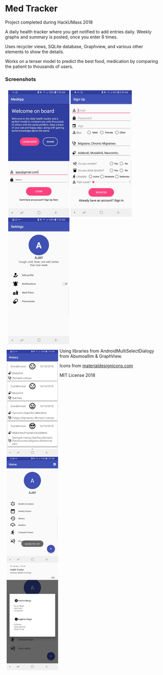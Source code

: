 # Med Tracker

Project completed during HackUMass 2018

A daily health tracker where you get notified to add entries daily. Weekly graphs and summary is posted, once you enter 6 times.

Uses recycler views, SQLite database, Graphview, and various other elements to show the details.

Works on a tenser model to predict the best food, medication by comparing the patient to thousands of users.


### Screenshots

<div style="float: left;padding: 5px;margin: 5px">
  <img src="app/src/main/java/com/hackumass/med/medapp/Images/44930594_2275412866070701_3486530811669250048_n.jpg" width="200" >
  <img src="app/src/main/java/com/hackumass/med/medapp/Images/44934000_469976756857963_5233231373149405184_n.jpg" width="200" >
  <img src="app/src/main/java/com/hackumass/med/medapp/Images/44938966_504752593348288_7995058132327858176_n.jpg" width="200" >
</div>

<div style="float: left;width: 33.33%;padding: 5px;">
<img src="app/src/main/java/com/hackumass/med/medapp/Images/44932825_534884873652877_3961556887551344640_n.jpg" width="200" >
<img src="app/src/main/java/com/hackumass/med/medapp/Images/44997162_1862123343909116_5118065162296754176_n.jpg" width="200" >
<img src="app/src/main/java/com/hackumass/med/medapp/Images/45000578_1094024380760265_5213244188786688000_n.jpg" width="200" >
</div>



Using libraries from AndroidMultiSelectDialogy from Abumoallim & GraphView.

Icons from [materialdesignicons.com](materialdesignicons.com)

MIT License 2018
